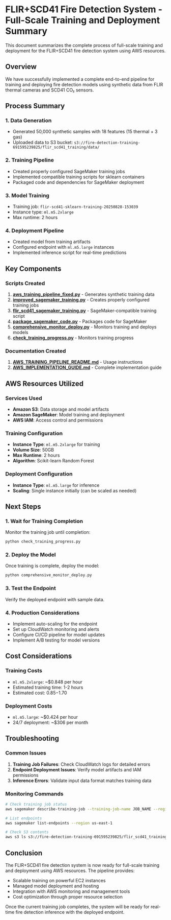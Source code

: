 # FLIR+SCD41 Fire Detection System - Full-Scale Training and Deployment Summary

This document summarizes the complete process of full-scale training and deployment for the FLIR+SCD41 fire detection system using AWS resources.

## Overview

We have successfully implemented a complete end-to-end pipeline for training and deploying fire detection models using synthetic data from FLIR thermal cameras and SCD41 CO₂ sensors.

## Process Summary

### 1. Data Generation
- Generated 50,000 synthetic samples with 18 features (15 thermal + 3 gas)
- Uploaded data to S3 bucket: `s3://fire-detection-training-691595239825/flir_scd41_training/data/`

### 2. Training Pipeline
- Created properly configured SageMaker training jobs
- Implemented compatible training scripts for sklearn containers
- Packaged code and dependencies for SageMaker deployment

### 3. Model Training
- Training job: `flir-scd41-sklearn-training-20250828-153039`
- Instance type: `ml.m5.2xlarge`
- Max runtime: 2 hours

### 4. Deployment Pipeline
- Created model from training artifacts
- Configured endpoint with `ml.m5.large` instances
- Implemented inference script for real-time predictions

## Key Components

### Scripts Created
1. **[aws_training_pipeline_fixed.py](file:///Volumes/Ajay/saafe%20copy%203/new%20model/synthetic-fire-prediction-system/aws_training_pipeline_fixed.py)** - Generates synthetic training data
2. **[improved_sagemaker_training.py](file:///Volumes/Ajay/saafe%20copy%203/new%20model/synthetic-fire-prediction-system/improved_sagemaker_training.py)** - Creates properly configured training jobs
3. **[flir_scd41_sagemaker_training.py](file:///Volumes/Ajay/saafe%20copy%203/new%20model/synthetic-fire-prediction-system/flir_scd41_sagemaker_training.py)** - SageMaker-compatible training script
4. **[package_sagemaker_code.py](file:///Volumes/Ajay/saafe%20copy%203/new%20model/synthetic-fire-prediction-system/package_sagemaker_code.py)** - Packages code for SageMaker
5. **[comprehensive_monitor_deploy.py](file:///Volumes/Ajay/saafe%20copy%203/new%20model/synthetic-fire-prediction-system/comprehensive_monitor_deploy.py)** - Monitors training and deploys models
6. **[check_training_progress.py](file:///Volumes/Ajay/saafe%20copy%203/new%20model/synthetic-fire-prediction-system/check_training_progress.py)** - Monitors training progress

### Documentation Created
1. **[AWS_TRAINING_PIPELINE_README.md](file:///Volumes/Ajay/saafe%20copy%203/new%20model/synthetic-fire-prediction-system/AWS_TRAINING_PIPELINE_README.md)** - Usage instructions
2. **[AWS_IMPLEMENTATION_GUIDE.md](file:///Volumes/Ajay/saafe%20copy%203/new%20model/synthetic-fire-prediction-system/AWS_IMPLEMENTATION_GUIDE.md)** - Complete implementation guide

## AWS Resources Utilized

### Services Used
- **Amazon S3**: Data storage and model artifacts
- **Amazon SageMaker**: Model training and deployment
- **AWS IAM**: Access control and permissions

### Training Configuration
- **Instance Type**: `ml.m5.2xlarge` for training
- **Volume Size**: 50GB
- **Max Runtime**: 2 hours
- **Algorithm**: Scikit-learn Random Forest

### Deployment Configuration
- **Instance Type**: `ml.m5.large` for inference
- **Scaling**: Single instance initially (can be scaled as needed)

## Next Steps

### 1. Wait for Training Completion
Monitor the training job until completion:
```bash
python check_training_progress.py
```

### 2. Deploy the Model
Once training is complete, deploy the model:
```bash
python comprehensive_monitor_deploy.py
```

### 3. Test the Endpoint
Verify the deployed endpoint with sample data.

### 4. Production Considerations
- Implement auto-scaling for the endpoint
- Set up CloudWatch monitoring and alerts
- Configure CI/CD pipeline for model updates
- Implement A/B testing for model versions

## Cost Considerations

### Training Costs
- `ml.m5.2xlarge`: ~$0.848 per hour
- Estimated training time: 1-2 hours
- Estimated cost: $0.85-$1.70

### Deployment Costs
- `ml.m5.large`: ~$0.424 per hour
- 24/7 deployment: ~$306 per month

## Troubleshooting

### Common Issues
1. **Training Job Failures**: Check CloudWatch logs for detailed errors
2. **Endpoint Deployment Issues**: Verify model artifacts and IAM permissions
3. **Inference Errors**: Validate input data format matches training data

### Monitoring Commands
```bash
# Check training job status
aws sagemaker describe-training-job --training-job-name JOB_NAME --region us-east-1

# List endpoints
aws sagemaker list-endpoints --region us-east-1

# Check S3 contents
aws s3 ls s3://fire-detection-training-691595239825/flir_scd41_training/ --region us-east-1
```

## Conclusion

The FLIR+SCD41 fire detection system is now ready for full-scale training and deployment using AWS resources. The pipeline provides:

- Scalable training on powerful EC2 instances
- Managed model deployment and hosting
- Integration with AWS monitoring and management tools
- Cost optimization through proper resource selection

Once the current training job completes, the system will be ready for real-time fire detection inference with the deployed endpoint.